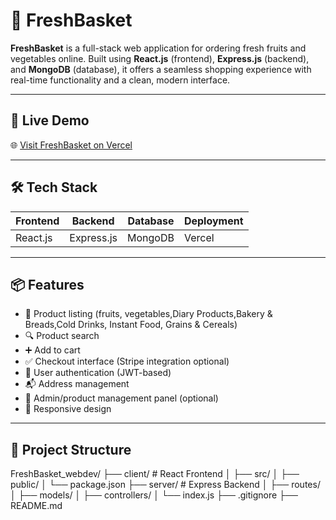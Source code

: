# 🥬 FreshBasket

**FreshBasket** is a full-stack web application for ordering fresh fruits and vegetables online. Built using **React.js** (frontend), **Express.js** (backend), and **MongoDB** (database), 
it offers a seamless shopping experience with real-time functionality and a clean, modern interface.



---

## 🚀 Live Demo

🌐 [Visit FreshBasket on Vercel](https://fresh-basket-webdev-b2l6.vercel.app)

---

## 🛠️ Tech Stack

| Frontend  | Backend    | Database | Deployment |
|-----------|------------|----------|------------|
| React.js  | Express.js | MongoDB  | Vercel     |

---

## 📦 Features

- 🛒 Product listing (fruits, vegetables,Diary Products,Bakery & Breads,Cold Drinks, Instant Food, Grains & Cereals)
- 🔍 Product search
- ➕ Add to cart
- ✅ Checkout interface (Stripe integration optional)
- 👤 User authentication (JWT-based)
- 📬 Address management
- 🔧 Admin/product management panel (optional)
- 📱 Responsive design

---

## 📁 Project Structure
FreshBasket_webdev/
├── client/ # React Frontend
│ ├── src/
│ ├── public/
│ └── package.json
├── server/ # Express Backend
│ ├── routes/
│ ├── models/
│ ├── controllers/
│ └── index.js
├── .gitignore
├── README.md

